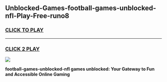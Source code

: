 
## Unblocked-Games-football-games-unblocked-nfl-Play-Free-runo8
<h3>
<a href="https://premium76.site?title=football-games-unblocked-nfl&ref=23A">CLICK TO PLAY</a></h3>
<hr>

<h3>
<a href="https://premium76.site?title=football-games-unblocked-nfl&ref=23A">CLICK 2 PLAY</a>
  
</h3>

<a href="https://premium76.site?title=football-games-unblocked-nfl&ref=23A"><img src="https://clearcache.store/games.png"></a>


**football-games-unblocked-nfl games unblocked: Your Gateway to Fun and Accessible Online Gaming**
